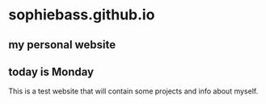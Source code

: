 # sophiebass.github.io
## my personal website

## today is Monday
This is a test website that will contain some projects and info about myself.

